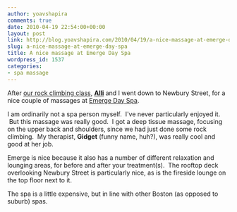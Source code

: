 ```yaml
---
author: yoavshapira
comments: true
date: 2010-04-19 22:54:00+00:00
layout: post
link: http://blog.yoavshapira.com/2010/04/19/a-nice-massage-at-emerge-day-spa/
slug: a-nice-massage-at-emerge-day-spa
title: A nice massage at Emerge Day Spa
wordpress_id: 1537
categories:
- spa massage
---
```


After [our rock climbing class](http://yoavs.blogspot.com/2010/04/rock-climbing-101-class-at-metro-rock.html), **[Alli](http://allisonshapira.com/)** and I went down to Newbury Street, for a nice couple of massages at [Emerge Day Spa](http://www.emergespasalon.com/).  
  
I am ordinarily not a spa person myself.  I've never particularly enjoyed it.  But this massage was really good.  I got a deep tissue massage, focusing on the upper back and shoulders, since we had just done some rock climbing.  My therapist, **Gidget** (funny name, huh?), was really cool and good at her job.  
  
Emerge is nice because it also has a number of different relaxation and lounging areas, for before and after your treatment(s).  The rooftop deck overlooking Newbury Street is particularly nice, as is the fireside lounge on the top floor next to it.  
  
The spa is a little expensive, but in line with other Boston (as opposed to suburb) spas.

